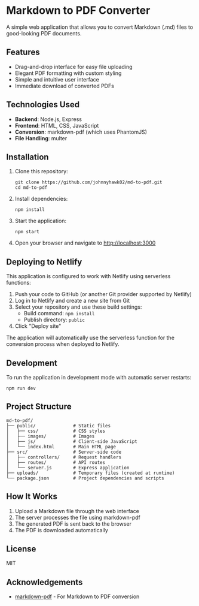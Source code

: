 # Markdown to PDF Converter

A simple web application that allows you to convert Markdown (.md) files to good-looking PDF documents.

## Features

- Drag-and-drop interface for easy file uploading
- Elegant PDF formatting with custom styling
- Simple and intuitive user interface
- Immediate download of converted PDFs

## Technologies Used

- **Backend**: Node.js, Express
- **Frontend**: HTML, CSS, JavaScript
- **Conversion**: markdown-pdf (which uses PhantomJS)
- **File Handling**: multer

## Installation

1. Clone this repository:
   ```
   git clone https://github.com/johnnyhawk02/md-to-pdf.git
   cd md-to-pdf
   ```

2. Install dependencies:
   ```
   npm install
   ```

3. Start the application:
   ```
   npm start
   ```

4. Open your browser and navigate to [http://localhost:3000](http://localhost:3000)

## Deploying to Netlify

This application is configured to work with Netlify using serverless functions:

1. Push your code to GitHub (or another Git provider supported by Netlify)
2. Log in to Netlify and create a new site from Git
3. Select your repository and use these build settings:
   - Build command: `npm install`
   - Publish directory: `public`
4. Click "Deploy site"

The application will automatically use the serverless function for the conversion process when deployed to Netlify.

## Development

To run the application in development mode with automatic server restarts:

```
npm run dev
```

## Project Structure

```
md-to-pdf/
├── public/              # Static files
│   ├── css/             # CSS styles
│   ├── images/          # Images
│   ├── js/              # Client-side JavaScript
│   └── index.html       # Main HTML page
├── src/                 # Server-side code
│   ├── controllers/     # Request handlers
│   ├── routes/          # API routes
│   └── server.js        # Express application
├── uploads/             # Temporary files (created at runtime)
└── package.json         # Project dependencies and scripts
```

## How It Works

1. Upload a Markdown file through the web interface
2. The server processes the file using markdown-pdf
3. The generated PDF is sent back to the browser
4. The PDF is downloaded automatically

## License

MIT

## Acknowledgements

- [markdown-pdf](https://github.com/alanshaw/markdown-pdf) - For Markdown to PDF conversion
